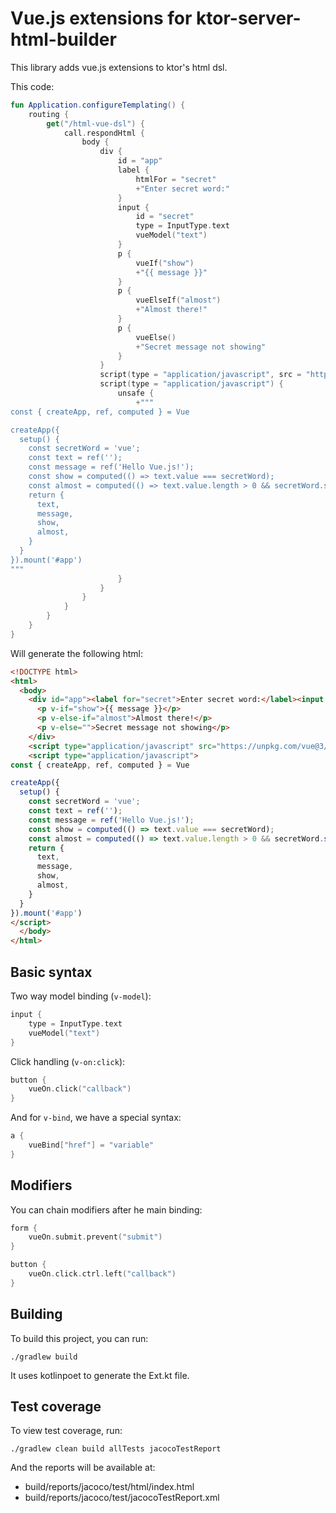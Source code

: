 # Vue.js extensions for ktor-server-html-builder

This library adds vue.js extensions to ktor's html dsl.

This code:

```kotlin
fun Application.configureTemplating() {
    routing {
        get("/html-vue-dsl") {
            call.respondHtml {
                body {
                    div {
                        id = "app"
                        label {
                            htmlFor = "secret"
                            +"Enter secret word:"
                        }
                        input {
                            id = "secret"
                            type = InputType.text
                            vueModel("text")
                        }
                        p {
                            vueIf("show")
                            +"{{ message }}"
                        }
                        p {
                            vueElseIf("almost")
                            +"Almost there!"
                        }
                        p {
                            vueElse()
                            +"Secret message not showing"
                        }
                    }
                    script(type = "application/javascript", src = "https://unpkg.com/vue@3/dist/vue.global.js") {}
                    script(type = "application/javascript") {
                        unsafe {
                            +"""
const { createApp, ref, computed } = Vue

createApp({
  setup() {
    const secretWord = 'vue';
    const text = ref('');
    const message = ref('Hello Vue.js!');
    const show = computed(() => text.value === secretWord);
    const almost = computed(() => text.value.length > 0 && secretWord.startsWith(text.value));
    return {
      text,
      message,
      show,
      almost,
    }
  }
}).mount('#app')
"""
                        }
                    }
                }
            }
        }
    }
}
```

Will generate the following html:

```html
<!DOCTYPE html>
<html>
  <body>
    <div id="app"><label for="secret">Enter secret word:</label><input id="secret" type="text" v-model="text">
      <p v-if="show">{{ message }}</p>
      <p v-else-if="almost">Almost there!</p>
      <p v-else="">Secret message not showing</p>
    </div>
    <script type="application/javascript" src="https://unpkg.com/vue@3/dist/vue.global.js"></script>
    <script type="application/javascript">
const { createApp, ref, computed } = Vue

createApp({
  setup() {
    const secretWord = 'vue';
    const text = ref('');
    const message = ref('Hello Vue.js!');
    const show = computed(() => text.value === secretWord);
    const almost = computed(() => text.value.length > 0 && secretWord.startsWith(text.value));
    return {
      text,
      message,
      show,
      almost,
    }
  }
}).mount('#app')
</script>
  </body>
</html>
```

## Basic syntax

Two way model binding (`v-model`):

```kotlin
input {
    type = InputType.text
    vueModel("text")
}
```

Click handling (`v-on:click`):

```kotlin
button {
    vueOn.click("callback")
}
```

And for `v-bind`, we have a special syntax:

```kotlin
a {
    vueBind["href"] = "variable"
}
```

## Modifiers

You can chain modifiers after he main binding:

```kotlin
form {
    vueOn.submit.prevent("submit")
}

button {
    vueOn.click.ctrl.left("callback")
}
```

## Building

To build this project, you can run:

```shell
./gradlew build
```

It uses kotlinpoet to generate the Ext.kt file. 

## Test coverage
To view test coverage, run:

```shell
./gradlew clean build allTests jacocoTestReport
```

And the reports will be available at:

* build/reports/jacoco/test/html/index.html
* build/reports/jacoco/test/jacocoTestReport.xml
